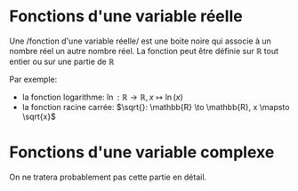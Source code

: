
# Fonctions d'une variable réelle

Une /fonction d'une variable réelle/ est une boite noire qui associe à un
nombre réel un autre nombre réel. La fonction peut être définie sur
$\mathbb{R}$ tout entier ou sur une partie de $\mathbb{R}$

Par exemple:
- la fonction logarithme:
  $\ln: \mathbb{R} \to \mathbb{R}, x \mapsto \ln(x)$
- la fonction racine carrée:
  $\sqrt{}: \mathbb{R} \to \mathbb{R}, x \mapsto \sqrt{x}$

# Fonctions d'une variable complexe

On ne tratera probablement pas cette partie en détail.

